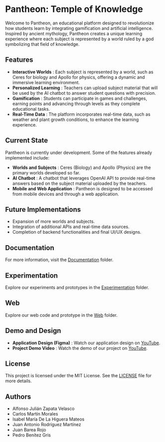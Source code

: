 # Pantheon: Temple of Knowledge

Welcome to Pantheon, an educational platform designed to revolutionize how students learn by integrating gamification and artificial intelligence. Inspired by ancient mythology, Pantheon creates a unique learning experience where each subject is represented by a world ruled by a god symbolizing that field of knowledge.

## Features

* **Interactive Worlds** : Each subject is represented by a world, such as Ceres for biology and Apollo for physics, offering a dynamic and immersive learning environment.
* **Personalized Learning** : Teachers can upload subject material that will be used by the AI chatbot to answer student questions with precision.
* **Gamification** : Students can participate in games and challenges, earning points and advancing through levels as they complete educational tasks.
* **Real-Time Data** : The platform incorporates real-time data, such as weather and plant growth conditions, to enhance the learning experience.

## Current State

Pantheon is currently under development. Some of the features already implemented include:

* **Worlds and Subjects** : Ceres (Biology) and Apollo (Physics) are the primary worlds developed so far.
* **AI Chatbot** : A chatbot that leverages OpenAI API to provide real-time answers based on the subject material uploaded by the teachers.
* **Mobile and Web Application** : Pantheon is designed to be accessed from mobile devices and through a web application.

## Future Implementations

* Expansion of more worlds and subjects.
* Integration of additional APIs and real-time data sources.
* Completion of backend functionalities and final UI/UX designs.

## Documentation

For more information, visit the [Documentation](./documentation) folder.

## Experimentation

Explore our experiments and prototypes in the [Experimentation]() folder.

## Web

Explore our web code and prototype in the [Web](./web) folder.

## Demo and Design

* **Application Design (Figma)** : Watch our application design on [YouTube](https://www.youtube.com/watch?v=CBWO3N_miCQ&t=1s).
* **Project Demo Video** : Watch the demo of our project on [YouTube](https://www.youtube.com/watch?v=jB6zulRpi1A).

## License

This project is licensed under the MIT License. See the [LICENSE](./LICENSE) file for more details.

## Authors

* Alfonso Julián Zapata Velasco
* Carlos Martín Morales
* Isabel María De La Higuera Mateos
* Juan Antonio Rodríguez Martínez
* Juan Barea Rojo
* Pedro Benítez Gris
